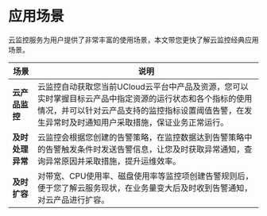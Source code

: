 # __应用场景__

云监控服务为用户提供了非常丰富的使用场景，本文带您更快了解云监控经典应用场景。

| 场景            | 说明                                                                                                                                                          |
|-----------------|---------------------------------------------------------------------------------------------------------------------------------------------------------------|
| **云产品监控**     | 云监控自动获取您当前UCloud云平台中产品及资源，您可以实时掌握目标云产品中指定资源的运行状态和各个指标的使用情况，并可以针对云产品支持的监控指标设置阈值告警，在发生异常时及时通知用户采取措施，保证业务正常运行。 |
| **及时处理异常**   | 云监控会根据您创建的告警策略，在监控数据达到告警策略中的告警触发条件时发送告警信息，让您及时获取异常通知，查询异常原因并采取措施，提升运维效率。                      |
| **及时扩容**     | 对带宽、CPU使用率、磁盘使用率等监控项创建告警规则后，便于您了解云服务现状，在业务量变大后及时收到告警通知，对云产品进行扩容。                                               |
